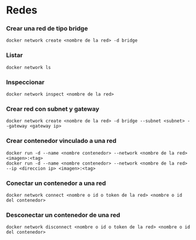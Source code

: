 # Redes

### Crear una red de tipo bridge
```
docker network create <nombre de la red> -d bridge
```

### Listar
```
docker network ls
```

### Inspeccionar
```
docker network inspect <nombre de la red>
```

### Crear red con subnet y gateway
```
docker network create <nombre de la red> -d bridge --subnet <subnet> --gateway <gateway ip>
```

### Crear contenedor vinculado a una red
```
docker run -d --name <nombre contenedor> --network <nombre de la red> <imagen>:<tag>
docker run -d --name <nombre contenedor> --network <nombre de la red> --ip <direccion ip> <imagen>:<tag>
```

### Conectar un contenedor a una red
```
docker network connect <nombre o id o token de la red> <nombre o id del contenedor>
```

### Desconectar un contenedor de una red
```
docker network disconnect <nombre o id o token de la red> <nombre o id del contenedor>
```
